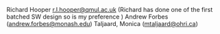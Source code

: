 Richard Hooper r.l.hooper@qmul.ac.uk (Richard has done one of the first batched SW design so is my preference ) 
Andrew Forbes (andrew.forbes@monash.edu) 
Taljaard, Monica (mtaljaard@ohri.ca)